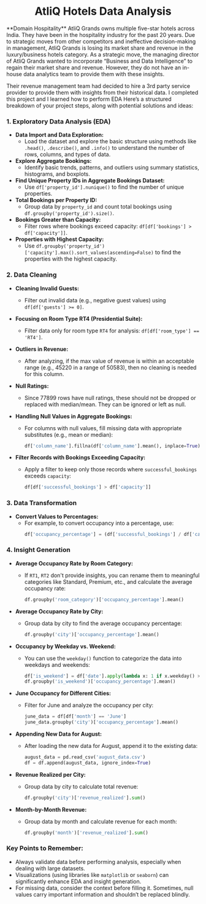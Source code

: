 
<h1 align="center">AtliQ Hotels Data Analysis</h1>
**Domain Hospitality** 
AtliQ Grands owns multiple five-star hotels across India. They have been in the hospitality industry for the past 20 years. Due to strategic moves from other competitors and ineffective decision-making in management, AtliQ Grands is losing its market share and revenue in the luxury/business hotels category. As a strategic move, the managing director of AtliQ Grands wanted to incorporate “Business and Data Intelligence” to regain their market share and revenue. However, they do not have an in-house data analytics team to provide them with these insights.

Their revenue management team had decided to hire a 3rd party service provider to provide them with insights from their historical data.
I completed this project and I learned how to perform EDA
Here’s a structured breakdown of your project steps, along with potential solutions and ideas:

### 1. **Exploratory Data Analysis (EDA)**
   - **Data Import and Data Exploration:** 
     - Load the dataset and explore the basic structure using methods like `.head()`, `.describe()`, and `.info()` to understand the number of rows, columns, and types of data.
   - **Explore Aggregate Bookings:** 
     - Identify basic trends, patterns, and outliers using summary statistics, histograms, and boxplots.
   - **Find Unique Property IDs in Aggregate Bookings Dataset:**
     - Use `df['property_id'].nunique()` to find the number of unique properties.
   - **Total Bookings per Property ID:** 
     - Group data by `property_id` and count total bookings using `df.groupby('property_id').size()`.
   - **Bookings Greater than Capacity:**
     - Filter rows where bookings exceed capacity: `df[df['bookings'] > df['capacity']]`.
   - **Properties with Highest Capacity:** 
     - Use `df.groupby('property_id')['capacity'].max().sort_values(ascending=False)` to find the properties with the highest capacity.

### 2. **Data Cleaning**
   - **Cleaning Invalid Guests:**
     - Filter out invalid data (e.g., negative guest values) using `df[df['guests'] >= 0]`.
   - **Focusing on Room Type RT4 (Presidential Suite):**
     - Filter data only for room type `RT4` for analysis: `df[df['room_type'] == 'RT4']`.
   - **Outliers in Revenue:** 
     - After analyzing, if the max value of revenue is within an acceptable range (e.g., 45220 in a range of 50583), then no cleaning is needed for this column.
   - **Null Ratings:**
     - Since 77899 rows have null ratings, these should not be dropped or replaced with median/mean. They can be ignored or left as null.
   - **Handling Null Values in Aggregate Bookings:**
     - For columns with null values, fill missing data with appropriate substitutes (e.g., mean or median):
       ```python
       df['column_name'].fillna(df['column_name'].mean(), inplace=True)
       ```

   - **Filter Records with Bookings Exceeding Capacity:**
     - Apply a filter to keep only those records where `successful_bookings` exceeds `capacity`:
       ```python
       df[df['successful_bookings'] > df['capacity']]
       ```

### 3. **Data Transformation**
   - **Convert Values to Percentages:**
     - For example, to convert occupancy into a percentage, use:
       ```python
       df['occupancy_percentage'] = (df['successful_bookings'] / df['capacity']) * 100
       ```

### 4. **Insight Generation**
   - **Average Occupancy Rate by Room Category:**
     - If `RT1`, `RT2` don't provide insights, you can rename them to meaningful categories like Standard, Premium, etc., and calculate the average occupancy rate:
       ```python
       df.groupby('room_category')['occupancy_percentage'].mean()
       ```
   - **Average Occupancy Rate by City:**
     - Group data by city to find the average occupancy percentage:
       ```python
       df.groupby('city')['occupancy_percentage'].mean()
       ```

   - **Occupancy by Weekday vs. Weekend:**
     - You can use the `weekday()` function to categorize the data into weekdays and weekends:
       ```python
       df['is_weekend'] = df['date'].apply(lambda x: 1 if x.weekday() >= 5 else 0)
       df.groupby('is_weekend')['occupancy_percentage'].mean()
       ```

   - **June Occupancy for Different Cities:**
     - Filter for June and analyze the occupancy per city:
       ```python
       june_data = df[df['month'] == 'June']
       june_data.groupby('city')['occupancy_percentage'].mean()
       ```

   - **Appending New Data for August:**
     - After loading the new data for August, append it to the existing data:
       ```python
       august_data = pd.read_csv('august_data.csv')
       df = df.append(august_data, ignore_index=True)
       ```

   - **Revenue Realized per City:**
     - Group data by city to calculate total revenue:
       ```python
       df.groupby('city')['revenue_realized'].sum()
       ```

   - **Month-by-Month Revenue:**
     - Group data by month and calculate revenue for each month:
       ```python
       df.groupby('month')['revenue_realized'].sum()
       ```

### Key Points to Remember:
- Always validate data before performing analysis, especially when dealing with large datasets.
- Visualizations (using libraries like `matplotlib` or `seaborn`) can significantly enhance EDA and insight generation.
- For missing data, consider the context before filling it. Sometimes, null values carry important information and shouldn’t be replaced blindly.
